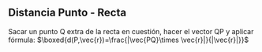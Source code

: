 
## Distancia Punto - Recta

Sacar un punto Q extra de la recta en cuestión, hacer el vector QP y aplicar fórmula: $\boxed{d(P,\vec{r})=\frac{|\vec{PQ}\times \vec{r}|}{|\vec{r}|}}$